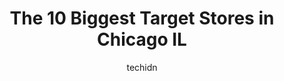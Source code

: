 ---
layout: ampstory
image: https://i0.wp.com/www.depkes.org/wp-content/uploads/2023/06/target-0-in-chicago-il-1685965011.jpeg?resize=640,853
author: techidn
featured: false
description: Discover the impressive array of Target options in Chicago IL, where you can find 10 of the largest Target establishments in the area. From renowned classics to hidden gems, Chicago IL offer
title: The 10 Biggest Target Stores in Chicago IL
cover:
   title: The 10 Biggest Target Stores in Chicago IL
   subtitle: Rickpate
   background: https://www.depkes.org/wp-content/uploads/2023/06/target-0-in-chicago-il-1685965011.jpeg

pages: 
 - layout: thirds
   top: <h1>#1 Target</h1>
   bottom: "<p>On 2/27/23 I went into this store to pick up a few items and and online pickup order. When I went to self-check out register which I am fully aware has high definition ca</p>"
   background: https://www.depkes.org/wp-content/uploads/2023/06/target-1-in-chicago-il-1685965012.jpeg
   backgroundblur: true
 - layout: thirds
   top: <h1>#2 Target</h1>
   bottom: "<p>4466 N Broadway, Chicago, IL 60640, United States</p>"
   background: https://www.depkes.org/wp-content/uploads/2023/06/target-2-in-chicago-il-1685965012.jpeg
   cta:
      link: https://www.depkes.org/blog/the-10-biggest-target-stores-in-chicago-il/
      text: The 10 Biggest Target Stores in Chicago IL
 - layout: thirds
   top: <h1>#3 Target</h1>
   bottom: "<p>1154 S Clark St, Chicago, IL 60605, United States</p>"
   background: https://www.depkes.org/wp-content/uploads/2023/06/target-3-in-chicago-il-1685965012.jpeg
   cta:
      link: https://www.depkes.org/blog/the-10-biggest-target-stores-in-chicago-il/
      text: The 10 Biggest Target Stores in Chicago IL
 - layout: thirds
   top: <h1>#4 Target</h1>
   bottom: "<p>1940 W 33rd St, Chicago, IL 60608, United States</p>"
   background: https://images.unsplash.com/photo-1567360425618-1594206637d2?ixlib=rb-4.0.3&ixid=MnwxMjA3fDB8MHxwaG90by1wYWdlfHx8fGVufDB8fHx8&auto=format&fit=crop&w=640&h=853&q=80
   cta:
      link: https://www.depkes.org/blog/the-10-biggest-target-stores-in-chicago-il/
      text: The 10 Biggest Target Stores in Chicago IL
 - layout: thirds
   top: <h1>#5 Target</h1>
   bottom: "<p>1101 W Jackson Blvd, Chicago, IL 60607, United States</p>"
   background: https://images.unsplash.com/photo-1509114397022-ed747cca3f65?ixlib=rb-4.0.3&ixid=MnwxMjA3fDB8MHxwaG90by1wYWdlfHx8fGVufDB8fHx8&auto=format&fit=crop&w=640&h=853&q=80
   cta:
      link: https://www.depkes.org/blog/the-10-biggest-target-stores-in-chicago-il/
      text: The 10 Biggest Target Stores in Chicago IL
 - layout: thirds
   top: <h1>#6 Target</h1>
   bottom: "<p>1200 N Larrabee St, Chicago, IL 60610, United States</p>"
   background: https://images.unsplash.com/photo-1489648022186-8f49310909a0?ixlib=rb-4.0.3&ixid=MnwxMjA3fDB8MHxwaG90by1wYWdlfHx8fGVufDB8fHx8&auto=format&fit=crop&w=640&h=853&q=80
   cta:
      link: https://www.depkes.org/blog/the-10-biggest-target-stores-in-chicago-il/
      text: The 10 Biggest Target Stores in Chicago IL
 - layout: thirds
   top: <h1>#7 Target</h1>
   bottom: "<p>4433 S Pulaski Rd, Chicago, IL 60632, United States</p>"
   background: https://images.unsplash.com/photo-1580610447943-1bfbef5efe07?ixlib=rb-4.0.3&ixid=MnwxMjA3fDB8MHxwaG90by1wYWdlfHx8fGVufDB8fHx8&auto=format&fit=crop&w=640&h=853&q=80
   cta:
      link: https://www.depkes.org/blog/the-10-biggest-target-stores-in-chicago-il/
      text: The 10 Biggest Target Stores in Chicago IL
 - layout: thirds
   middle: Continue reading...
   background: https://images.unsplash.com/photo-1599422314077-f4dfdaa4cd09?ixlib=rb-4.0.3&ixid=MnwxMjA3fDB8MHxwaG90by1wYWdlfHx8fGVufDB8fHx8&auto=format&fit=crop&w=640&h=853&q=80
   cta:
      link: https://www.depkes.org/blog/the-10-biggest-target-stores-in-chicago-il/
      text: The 10 Biggest Target Stores in Chicago IL
      
---